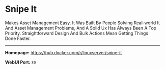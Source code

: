 # Snipe It

Makes Asset Management Easy. It Was Built By People Solving Real-world It And Asset Management Problems, And A Solid Ux Has Always Been A Top Priority. Straightforward Design And Bulk Actions Mean Getting Things Done Faster.

---

**Homepage:** https://hub.docker.com/r/linuxserver/snipe-it

**WebUI Port:** `80`